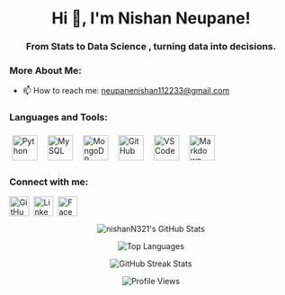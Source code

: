 <h1 align="center">Hi 👋, I'm Nishan Neupane!</h1>

<h3 align="center">From Stats to Data Science , turning data into decisions.</h3>

<h3 align="left">More About Me:</h3>

- 📫 How to reach me: [neupanenishan112233@gmail.com](mailto:neupanenishan112233@gmail.com)

<div class="skills-section">
<h3 align="left">Languages and Tools:</h3>
<p style="text-align: left; display: flex; flex-wrap: wrap; gap: 8px; align-items: center;">
<img src="https://skillicons.dev/icons?i=python" alt="Python" height="45" style="vertical-align: middle; margin: 5px;" />
  <img src="https://skillicons.dev/icons?i=mysql" alt="MySQL" height="45" style="vertical-align: middle; margin: 5px;" />
  <img src="https://skillicons.dev/icons?i=mongodb" alt="MongoDB" height="45" style="vertical-align: middle; margin: 5px;" />
  <img src="https://skillicons.dev/icons?i=github" alt="GitHub" height="45" style="vertical-align: middle; margin: 5px;" />
  <img src="https://skillicons.dev/icons?i=vscode" alt="VS Code" height="45" style="vertical-align: middle; margin: 5px;" />
  <img src="https://skillicons.dev/icons?i=markdown" alt="Markdown" height="45" style="vertical-align: middle; margin: 5px;" />
</p>
</div>

<h3 align="left">Connect with me:</h3>
<div class="social-icons-wrapper">
<p style="text-align: left; display: flex; flex-wrap: wrap; align-items: center; gap: 8px;">
<a href="https://github.com/nishanN321" target="_blank" rel="noreferrer noopener" title="GitHub" class="social-icon-link">
    <img src="https://cdn.simpleicons.org/github" alt="GitHub" height="35" width="35" style="vertical-align: middle;"/>
  </a>
  <a href="https://linkedin.com/in/nishan-neupane-711b602b5/" target="_blank" rel="noreferrer noopener" title="LinkedIn" class="social-icon-link">
    <img src="https://cdn.jsdelivr.net/gh/devicons/devicon@latest/icons/linkedin/linkedin-original.svg" alt="LinkedIn" height="35" width="35" style="vertical-align: middle;"/>
  </a>
  <a href="https://facebook.com//nishan321" target="_blank" rel="noreferrer noopener" title="Facebook" class="social-icon-link">
    <img src="https://cdn.simpleicons.org/facebook" alt="Facebook" height="35" width="35" style="vertical-align: middle;"/>
  </a>
</p>
</div>

<p align="center"><img src="https://github-readme-stats.vercel.app/api?username=nishanN321&show_icons=true&locale=en&theme=gruvbox&count_private=true&hide_border=true" alt="nishanN321's GitHub Stats" /></p>

<p align="center"><img src="https://github-readme-stats.vercel.app/api/top-langs?username=nishanN321&locale=en&theme=gruvbox&layout=compact&hide_border=true" alt="Top Languages" /></p>

<p align="center"><img src="https://streak-stats.demolab.com/?user=nishanN321&theme=gruvbox&hide_border=true" alt="GitHub Streak Stats" /></p>

<p align="center">
  <img src="https://komarev.com/ghpvc/?username=nishanN321&label=Profile%20views&color=brightgreen&style=flat" alt="Profile Views" />
</p>
